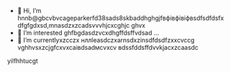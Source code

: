 - 👋 Hi, I’m hnnb@gbcvbvcageparkerfd38sads8skbaddhghgjfвфівфівіфвsdfsdfdsfxdfgfgdxsd,mnasdzxzcadsvvvhjcxcghjc ghvx
- 👀 I’m interested ghfbgdasdzvcxdhgffdsffvdsad ...
- 🌱 I’m currentlyxzcczx нллleasdczxarnsdxzinsdfdsdfzxxcvccg vghhvsxzcjgfcxvxcаівdsadмсvxcv
вdssfddsffdvvkjacxzcaasdc
<!---zxcxzcпмbcvbcvbcvxv
gagep,/rker388/gaczxcx `README.md` (cxzthis file) appears on your GitHub prafgofile.
You can click the Preview link to take a look at your changes.іваdfsfds
--->
yilfhhtucgt
